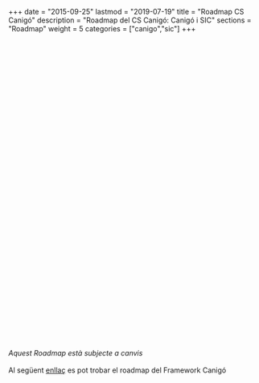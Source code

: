 +++
date        = "2015-09-25"
lastmod     = "2019-07-19"
title       = "Roadmap CS Canigó"
description = "Roadmap del CS Canigó: Canigó i SIC"
sections    = "Roadmap"
weight      = 5
categories  = ["canigo","sic"]
+++
<!--Aquest és el Roadmap del CS Canigó per als serveis Canigó i SIC:
<iframe src='//cdn.knightlab.com/libs/timeline3/latest/embed/index.html?source=1ycTBuP_02_fFQYHePMhAxAnNt70R4GyTP4phJn3EHi8&font=Default&lang=ca&initial_zoom=1&height=600&start_at_slide=20' width='100%' height='600' frameborder='0'></iframe-->


<link title="timeline-styles" rel="stylesheet" href="https://cdn.knightlab.com/libs/timeline3/3.7.9/css/timeline.css" />

<script src="/js/sheet2array.js"></script>
<script src="https://cdn.knightlab.com/libs/timeline3/3.7.9/js/timeline.js"></script>

<div id='timeline-embed' style="width: 100%; height: 600px;"></div>

<script type="text/javascript">

/*	   $.getJSON("https://script.google.com/macros/s/AKfycbwXOwdyefmpRayODliduXDI2m0wCm_TKMiB_tQkkDDKaA4l9WQ/exec?callback=?", null, function(results){ */
	   			
				var additionalOptions = {
				start_at_end: true,
			        timenav_height: 200,
			        height : 650,
			        initial_zoom: 12/*,
			        language : "ca"*/
			    }	   			

			    console.log(additionalOptions)

			  	timeline = new TL.Timeline('timeline-embed', 'https://docs.google.com/spreadsheets/d/1ycTBuP_02_fFQYHePMhAxAnNt70R4GyTP4phJn3EHi8/pubhtml', additionalOptions);
/*	   }); */


</script>

*Aquest Roadmap està subjecte a canvis*
<br><br>
Al següent [enllaç](/plataformes/canigo/roadmap/) es pot trobar el roadmap del Framework Canigó
